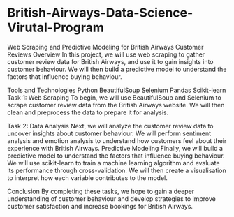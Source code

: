 # British-Airways-Data-Science-Virutal-Program
Web Scraping and Predictive Modeling for British Airways Customer Reviews
Overview
In this project, we will use web scraping to gather customer review data for British Airways, and use it to gain insights into customer behaviour. We will then build a predictive model to understand the factors that influence buying behaviour.

Tools and Technologies
Python
BeautifulSoup
Selenium
Pandas
Scikit-learn
Task 1: 
Web Scraping
To begin, we will use BeautifulSoup and Selenium to scrape customer review data from the British Airways website. We will then clean and preprocess the data to prepare it for analysis.

Task 2: 
Data Analysis
Next, we will analyze the customer review data to uncover insights about customer behaviour. We will perform sentiment analysis and emotion analysis to understand how customers feel about their experience with British Airways.
Predictive Modeling
Finally, we will build a predictive model to understand the factors that influence buying behaviour. We will use scikit-learn to train a machine learning algorithm and evaluate its performance through cross-validation. We will then create a visualisation to interpret how each variable contributes to the model.

Conclusion
By completing these tasks, we hope to gain a deeper understanding of customer behaviour and develop strategies to improve customer satisfaction and increase bookings for British Airways.
